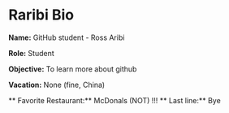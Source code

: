 # Raribi Bio

**Name:** GitHub student - Ross Aribi

**Role:** Student

**Objective:** To learn more about github

**Vacation:** None (fine, China)

** Favorite Restaurant:** McDonals (NOT) !!!
** Last line:** Bye
